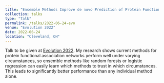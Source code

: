 ```yaml
---
title: "Ensemble Methods Improve de novo Prediction of Protein Functional Association Networks"
collection: talks
type: "Talk"
permalink: /talks/2022-06-24-evo
venue: "Evolution 2022"
date: 2022-06-24
location: "Cleveland, OH"
---
```


Talk to be given at [Evolution 2022](https://www.evolutionmeetings.org/2022-conference-info.html). My research shows current methods for protein functional association networks perform well under varying circumstances, so ensemble methods like random forests or logistic regression can easily learn which methods to trust in which circumstances. This leads to significantly better performance than any individual method alone.
